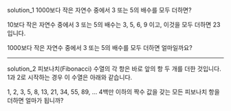 solution_1
1000보다 작은 자연수 중에서 3 또는 5의 배수를 모두 더하면?

10보다 작은 자연수 중에서 3 또는 5의 배수는 3, 5, 6, 9 이고, 이것을 모두 더하면 23입니다.

1000보다 작은 자연수 중에서 3 또는 5의 배수를 모두 더하면 얼마일까요?

---
solution_2
피보나치(Fibonacci) 수열의 각 항은 바로 앞의 항 두 개를 더한 것입니다. 1과 2로 시작하는 경우 이 수열은 아래와 같습니다.

1, 2, 3, 5, 8, 13, 21, 34, 55, 89, ...
4백만 이하의 짝수 값을 갖는 모든 피보나치 항을 더하면 얼마가 됩니까?

